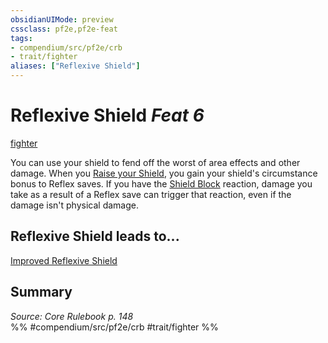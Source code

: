 ```yaml
---
obsidianUIMode: preview
cssclass: pf2e,pf2e-feat
tags:
- compendium/src/pf2e/crb
- trait/fighter
aliases: ["Reflexive Shield"]
---
```

# Reflexive Shield  *Feat 6*  
[fighter](../../Rules/traits/fighter.md)  


You can use your shield to fend off the worst of area effects and other damage. When you [Raise your Shield](../../Rules/actions/raise-a-shield.md), you gain your shield's circumstance bonus to Reflex saves. If you have the [Shield Block](shield-block.md) reaction, damage you take as a result of a Reflex save can trigger that reaction, even if the damage isn't physical damage.

## Reflexive Shield leads to...

[Improved Reflexive Shield](improved-reflexive-shield.md)

## Summary

*Source: Core Rulebook p. 148*  
%% #compendium/src/pf2e/crb #trait/fighter %%